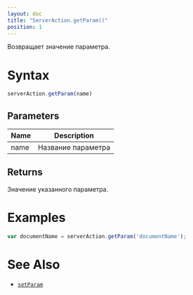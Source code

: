 ```yaml
---
layout: doc
title: "ServerAction.getParam()"
position: 1
---
```


Возвращает значение параметра.

# Syntax

```js
serverAction.getParam(name)
```

## Parameters

|Name|Description|
|----|---------|
|name|Название параметра|

## Returns

Значение указанного параметра.

# Examples

```js
var documentName = serverAction.getParam('documentName');
```

# See Also

* [`setParam`](../ServerAction.setParam/)
